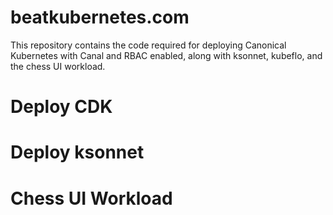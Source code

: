 # beatkubernetes.com

This repository contains the code required for deploying Canonical Kubernetes with Canal and RBAC enabled, along with ksonnet, kubeflo, and the chess UI workload. 

# Deploy CDK
# Deploy ksonnet
# Chess UI Workload
